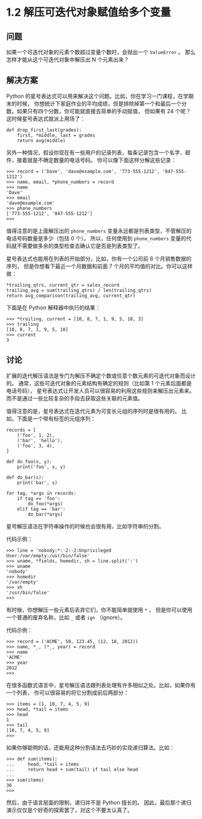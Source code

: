 

# 1.2 解压可迭代对象赋值给多个变量

## 问题

如果一个可迭代对象的元素个数超过变量个数时，会抛出一个 `ValueError` 。 那么怎样才能从这个可迭代对象中解压出 N 个元素出来？

## 解决方案

Python 的星号表达式可以用来解决这个问题。比如，你在学习一门课程，在学期末的时候，
你想统计下家庭作业的平均成绩，但是排除掉第一个和最后一个分数。如果只有四个分数，你可能就直接去简单的手动赋值， 但如果有 24
个呢？这时候星号表达式就派上用场了：

    
    
    def drop_first_last(grades):
        first, *middle, last = grades
        return avg(middle)
    

另外一种情况，假设你现在有一些用户的记录列表，每条记录包含一个名字、邮件，接着就是不确定数量的电话号码。 你可以像下面这样分解这些记录：

    
    
    >>> record = ('Dave', 'dave@example.com', '773-555-1212', '847-555-1212')
    >>> name, email, *phone_numbers = record
    >>> name
    'Dave'
    >>> email
    'dave@example.com'
    >>> phone_numbers
    ['773-555-1212', '847-555-1212']
    >>>
    

值得注意的是上面解压出的 `phone_numbers` 变量永远都是列表类型，不管解压的电话号码数量是多少（包括 0 个）。 所以，任何使用到
`phone_numbers` 变量的代码就不需要做多余的类型检查去确认它是否是列表类型了。

星号表达式也能用在列表的开始部分。比如，你有一个公司前 8 个月销售数据的序列， 但是你想看下最近一个月数据和前面 7 个月的平均值的对比。你可以这样做：

    
    
    *trailing_qtrs, current_qtr = sales_record
    trailing_avg = sum(trailing_qtrs) / len(trailing_qtrs)
    return avg_comparison(trailing_avg, current_qtr)
    

下面是在 Python 解释器中执行的结果：

    
    
    >>> *trailing, current = [10, 8, 7, 1, 9, 5, 10, 3]
    >>> trailing
    [10, 8, 7, 1, 9, 5, 10]
    >>> current
    3
    

## 讨论

扩展的迭代解压语法是专门为解压不确定个数或任意个数元素的可迭代对象而设计的。 通常，这些可迭代对象的元素结构有确定的规则（比如第 1
个元素后面都是电话号码）， 星号表达式让开发人员可以很容易的利用这些规则来解压出元素来。 而不是通过一些比较复杂的手段去获取这些关联的元素值。

值得注意的是，星号表达式在迭代元素为可变长元组的序列时是很有用的。 比如，下面是一个带有标签的元组序列：

    
    
    records = [
        ('foo', 1, 2),
        ('bar', 'hello'),
        ('foo', 3, 4),
    ]
    
    def do_foo(x, y):
        print('foo', x, y)
    
    def do_bar(s):
        print('bar', s)
    
    for tag, *args in records:
        if tag == 'foo':
            do_foo(*args)
        elif tag == 'bar':
            do_bar(*args)
    

星号解压语法在字符串操作的时候也会很有用，比如字符串的分割。

代码示例：

    
    
    >>> line = 'nobody:*:-2:-2:Unprivileged User:/var/empty:/usr/bin/false'
    >>> uname, *fields, homedir, sh = line.split(':')
    >>> uname
    'nobody'
    >>> homedir
    '/var/empty'
    >>> sh
    '/usr/bin/false'
    >>>
    

有时候，你想解压一些元素后丢弃它们，你不能简单就使用 `*` ， 但是你可以使用一个普通的废弃名称，比如 `_` 或者 `ign` （ignore）。

代码示例：

    
    
    >>> record = ('ACME', 50, 123.45, (12, 18, 2012))
    >>> name, *_, (*_, year) = record
    >>> name
    'ACME'
    >>> year
    2012
    >>>
    

在很多函数式语言中，星号解压语法跟列表处理有许多相似之处。比如，如果你有一个列表， 你可以很容易的将它分割成前后两部分：

    
    
    >>> items = [1, 10, 7, 4, 5, 9]
    >>> head, *tail = items
    >>> head
    1
    >>> tail
    [10, 7, 4, 5, 9]
    >>>
    

如果你够聪明的话，还能用这种分割语法去巧妙的实现递归算法。比如：

    
    
    >>> def sum(items):
    ...     head, *tail = items
    ...     return head + sum(tail) if tail else head
    ...
    >>> sum(items)
    36
    >>>
    

然后，由于语言层面的限制，递归并不是 Python 擅长的。 因此，最后那个递归演示仅仅是个好奇的探索罢了，对这个不要太认真了。

